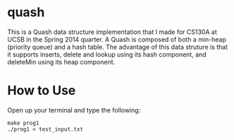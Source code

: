 quash
=====

This is a Quash data structure implementation that I made for CS130A at UCSB in the Spring 2014 quarter. A Quash is composed of both a min-heap (priority queue) and a hash table. The advantage of this data struture is that it supports inserts, delete and lookup using its hash component, and deleteMin using its heap component.

How to Use
==========

Open up your terminal and type the following:

    make prog1
    ./prog1 < test_input.txt
